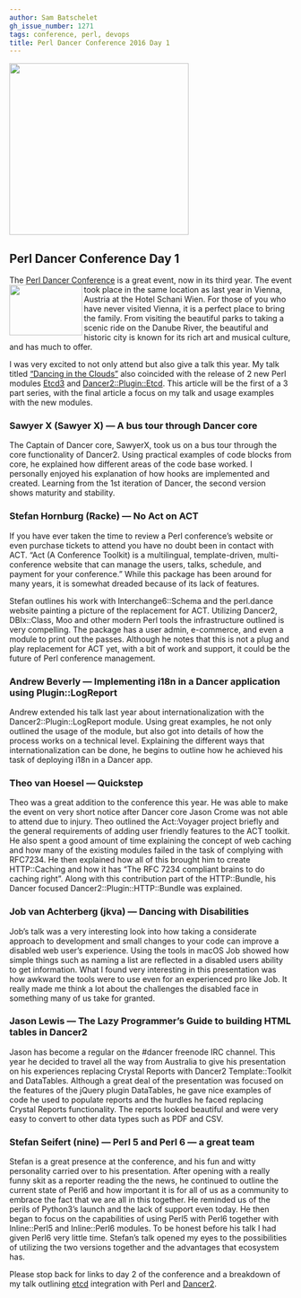 ```yaml
---
author: Sam Batschelet
gh_issue_number: 1271
tags: conference, perl, devops
title: Perl Dancer Conference 2016 Day 1
---
```


<img border="0" height="306" src="/blog/2016/11/30/perl-dancer-conference-2016-day-1/image-0.jpeg" width="320"/>

## Perl Dancer Conference Day 1

The [Perl Dancer Conference](https://perl.dance/) is a great event, now in its third year. <img align="left" border="0" height="90" src="/blog/2016/11/30/perl-dancer-conference-2016-day-1/image-1.png" width="130"/> The event took place in the same location as last year in Vienna, Austria at the Hotel Schani Wien. For those of you who have never visited Vienna, it is a perfect place to bring the family. From visiting the beautiful parks to taking a scenic ride on the Danube River, the beautiful and historic city is known for its rich art and musical culture, and has much to offer.

I was very excited to not only attend but also give a talk this year. My talk titled [“Dancing in the Clouds”](https://www.perl.dance/talks/45-dancing-in-the-clouds) also coincided with the release of 2 new Perl modules [Etcd3](https://metacpan.org/pod/Etcd3) and [Dancer2::Plugin::Etcd](https://metacpan.org/pod/Dancer2::Plugin::Etcd). This article will be the first of a 3 part series, with the final article a focus on my talk and usage examples with the new modules.

### Sawyer X (Sawyer X) — A bus tour through Dancer core

The Captain of Dancer core, SawyerX, took us on a bus tour through the core functionality of Dancer2. Using practical examples of code blocks from core, he explained how different areas of the code base worked. I personally enjoyed his explanation of how hooks are implemented and created. Learning from the 1st iteration of Dancer, the second version shows maturity and stability.

### Stefan Hornburg (Racke) — No Act on ACT

If you have ever taken the time to review a Perl conference’s website or even purchase tickets to attend you have no doubt been in contact with ACT. “Act (A Conference Toolkit) is a multilingual, template-driven, multi-conference website that can manage the users, talks, schedule, and payment for your conference.” While this package has been around for many years, it is somewhat dreaded because of its lack of features.

Stefan outlines his work with Interchange6::Schema and the perl.dance website painting a picture of the replacement for ACT. Utilizing Dancer2, DBIx::Class, Moo and other modern Perl tools the infrastructure outlined is very compelling. The package has a user admin, e-commerce, and even a module to print out the passes. Although he notes that this is not a plug and play replacement for ACT yet, with a bit of work and support, it could be the future of Perl conference management.

### Andrew Beverly — Implementing i18n in a Dancer application using Plugin::LogReport

Andrew extended his talk last year about internationalization with the Dancer2::Plugin::LogReport module. Using great examples, he not only outlined the usage of the module, but also got into details of how the process works on a technical level. Explaining the different ways that internationalization can be done, he begins to outline how he achieved his task of deploying i18n in a Dancer app.

### Theo van Hoesel — Quickstep

Theo was a great addition to the conference this year. He was able to make the event on very short notice after Dancer core Jason Crome was not able to attend due to injury. Theo outlined the Act::Voyager project briefly and the general requirements of adding user friendly features to the ACT toolkit. He also spent a good amount of time explaining the concept of web caching and how many of the existing modules failed in the task of complying with RFC7234. He then explained how all of this brought him to create HTTP::Caching and how it has “The RFC 7234 compliant brains to do caching right”. Along with this contribution part of the HTTP::Bundle, his Dancer focused Dancer2::Plugin::HTTP::Bundle was explained.

### Job van Achterberg (jkva) — Dancing with Disabilities

Job’s talk was a very interesting look into how taking a considerate approach to development and small changes to your code can improve a disabled web user’s experience. Using the tools in macOS Job showed how simple things such as naming a list are reflected in a disabled users ability to get information. What I found very interesting in this presentation was how awkward the tools were to use even for an experienced pro like Job. It really made me think a lot about the challenges the disabled face in something many of us take for granted.

### Jason Lewis — The Lazy Programmer’s Guide to building HTML tables in Dancer2

Jason has become a regular on the #dancer freenode IRC channel. This year he decided to travel all the way from Australia to give his presentation on his experiences replacing Crystal Reports with Dancer2 Template::Toolkit and DataTables. Although a great deal of the presentation was focused on the features of the jQuery plugin DataTables, he gave nice examples of code he used to populate reports and the hurdles he faced replacing Crystal Reports functionality. The reports looked beautiful and were very easy to convert to other data types such as PDF and CSV.

### Stefan Seifert (nine) — Perl 5 and Perl 6 — a great team

Stefan is a great presence at the conference, and his fun and witty personality carried over to his presentation. After opening with a really funny skit as a reporter reading the the news, he continued to outline the current state of Perl6 and how important it is for all of us as a community to embrace the fact that we are all in this together. He reminded us of the perils of Python3’s launch and the lack of support even today. He then began to focus on the capabilities of using Perl5 with Perl6 together with Inline::Perl5 and Inline::Perl6 modules. To be honest before his talk I had given Perl6 very little time. Stefan’s talk opened my eyes to the possibilities of utilizing the two versions together and the advantages that ecosystem has.

Please stop back for links to day 2 of the conference and a breakdown of my talk outlining [etcd](https://coreos.com/etcd/) integration with Perl and [Dancer2](http://perldancer.org/).
